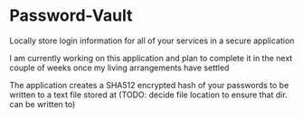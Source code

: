 # Password-Vault
Locally store login information for all of your services in a secure application

I am currently working on this application and plan to complete it in the next couple of weeks once my living arrangements have settled

The application creates a SHA512 encrypted hash of your passwords to be written to a text file stored at 
(TODO: decide file location to ensure that dir. can be written to)
